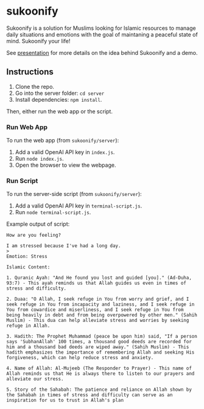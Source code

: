 # sukoonify

Sukoonify is a solution for Muslims looking for Islamic resources to manage daily situations and emotions with the goal of maintaning a peaceful state of mind. Sukoonify your life!

See [presentation](https://www.canva.com/design/DAGNhJBDFcQ/dLDxdHqEZtTo-upOYasf9w/view?utm_content=DAGNhJBDFcQ&utm_campaign=designshare&utm_medium=link&utm_source=editor) for more details on the idea behind Sukoonify and a demo.

## Instructions

1. Clone the repo.
2. Go into the server folder: `cd server`
3. Install dependencies: `npm install`.

Then, either run the web app or the script.

### Run Web App
To run the web app (from `sukoonify/server`):
1. Add a valid OpenAI API key in `index.js`.
2. Run `node index.js`.
3. Open the browser to view the webpage.

### Run Script

To run the server-side script (from `sukoonify/server`):
1. Add a valid OpenAI API key in `terminal-script.js`.
2. Run `node terminal-script.js`.

Example output of script:

```
How are you feeling? 

I am stressed because I've had a long day.
> 
Emotion: Stress

Islamic Content: 

1. Quranic Ayah: "And He found you lost and guided [you]." (Ad-Duha, 93:7) - This ayah reminds us that Allah guides us even in times of stress and difficulty.

2. Duaa: "O Allah, I seek refuge in You from worry and grief, and I seek refuge in You from incapacity and laziness, and I seek refuge in You from cowardice and miserliness, and I seek refuge in You from being heavily in debt and from being overpowered by other men." (Sahih Muslim) - This dua can help alleviate stress and worries by seeking refuge in Allah.

3. Hadith: The Prophet Muhammad (peace be upon him) said, "If a person says 'SubhanAllah' 100 times, a thousand good deeds are recorded for him and a thousand bad deeds are wiped away." (Sahih Muslim) - This hadith emphasizes the importance of remembering Allah and seeking His forgiveness, which can help reduce stress and anxiety.

4. Name of Allah: Al-Mujeeb (The Responder to Prayer) - This name of Allah reminds us that He is always there to listen to our prayers and alleviate our stress.

5. Story of the Sahabah: The patience and reliance on Allah shown by the Sahabah in times of stress and difficulty can serve as an inspiration for us to trust in Allah's plan
```